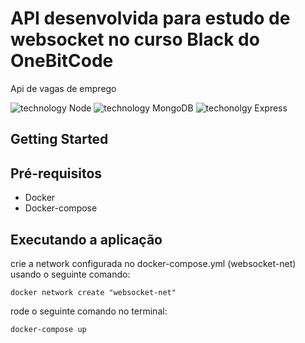 # API desenvolvida para estudo de websocket no curso Black do OneBitCode

Api de vagas de emprego

![technology Node](https://img.shields.io/badge/techonolgy-Node-success)
![technology MongoDB](https://img.shields.io/badge/techonolgy-MongoDB-blue)
![techonolgy Express](https://img.shields.io/badge/techonolgy-Express-brightgreen)

## Getting Started

## Pré-requisitos

- Docker
- Docker-compose

## Executando a aplicação

crie a network configurada no docker-compose.yml (websocket-net) usando o seguinte comando:

```
docker network create "websocket-net"
```

rode o seguinte comando no terminal:

```
docker-compose up
```